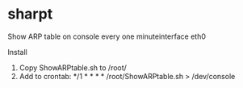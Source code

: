 # sharpt
Show ARP table on console every one minuteinterface eth0

Install
1. Copy ShowARPtable.sh to /root/
2. Add to crontab:
    */1 * * * * /root/ShowARPtable.sh > /dev/console
